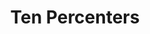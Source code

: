---
layout: post
title: 'Ten Percenters'
story: 'http://www.bostonglobe.com/metro/2014/07/19/just-luck-some-lottery-winners-cash-hundreds-tickets/u9slYhTdzofrnTGMmGF0jN/story.html'
text: 'The story of a family who has "won" more than $600 over 300 times on lottery tickets in the past couple years.'
vimeo: '<iframe src="//player.vimeo.com/video/101219796?title=0&amp;byline=0&amp;portrait=0&amp;color=ffffff" width="640" height="342" frameborder="0" webkitallowfullscreen mozallowfullscreen allowfullscreen></iframe>'
---